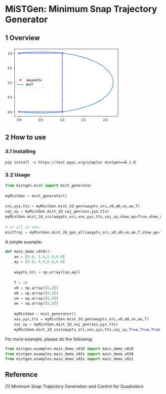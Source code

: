 # MiSTGen: Minimum Snap Trajectory Generator

## 1 Overview

![](figs/fig1.png)

## 2 How to use

### 3.1 Installing

```shell
pip install -i https://test.pypi.org/simple/ mistgen==0.1.0
```

### 3.2 Usage

```python
from mistgen.mist import mist_generator

myMistGen = mist_generator()

xxs,yys,tts = myMistGen.mist_2d_gen(waypts_ori,v0,a0,ve,ae,T)
vaj_xy = myMistGen.mist_2d_vaj_gen(xxs,yys,tts)
myMistGen.mist_2d_vis(waypts_ori,xxs,yys,tts,vaj_xy,show_wp=True,show_mist_xy=True,show_avj=True,same_plot=False)

# or all in one:
mistTraj = myMistGen.mist_2d_gen_all(waypts_ori,v0,a0,ve,ae,T,show_wp=True,show_mist_xy=True,show_avj=False,same_plot=False)
```

A simple example: 

```python
def main_demo_v010():
	ax = [0.0, 5.0,5.0,0.0]
    ay = [0.0, 0.0,6.0,6.0]
    
    waypts_ori = np.array([ax,ay])
    
    T = 10
    v0 = np.array([0,0])
    a0 = np.array([0,0])
    ve = np.array([0,0])
    ae = np.array([0,0])
    
    myMistGen = mist_generator()
    xxs,yys,tts = myMistGen.mist_2d_gen(waypts_ori,v0,a0,ve,ae,T)
    vaj_xy = myMistGen.mist_2d_vaj_gen(xxs,yys,tts)
    myMistGen.mist_2d_vis(waypts_ori,xxs,yys,tts,vaj_xy,True,True,True)
```

For more example, please do the following:

```python
from mistgen.examples.main_demo_v010 import main_demo_v010
from mistgen.examples.main_demo_v02x import main_demo_v020
from mistgen.examples.main_demo_v02x import main_demo_v021
```

## Reference

[1] Minimum Snap Trajectory Generation and Control for Quadrotors

